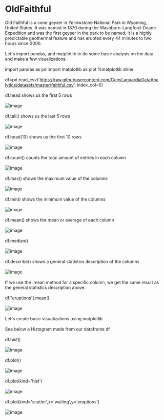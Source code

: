 # OldFaithful
Old Faithful is a cone geyser in Yellowstone National Park in Wyoming, United States. It was named in 1870 during the Washburn–Langford–Doane Expedition and was the first geyser in the park to be named. It is a highly predictable geothermal feature and has erupted every 44 minutes to two hours since 2000.
<br>
<br>
Let's import pandas, and matplotlib to do some basic analysis on the data and make a few visualizations.
<br>
<br>
import pandas as pd
import matplotlib as plot
%matplotlib inline
<br>
<br>
df=pd.read_csv('https://raw.githubusercontent.com/CunyLaguardiaDataAnalytics/datasets/master/faithful.csv', index_col=0)
<br>
<br>
df.head    shows us the first 5 rows
<br>
<br>
![image](https://github.com/marcosalinas777/OldFaithful/assets/95108103/cef80912-86eb-4ca5-be80-8b81f7d979c6)
<br>
<br>
df.tail()    shows us the last 5 rows
<br>
<br>
![image](https://github.com/marcosalinas777/OldFaithful/assets/95108103/6a6d57af-e643-4978-83bf-fa480b038202)
<br>
<br>
df.head(10)     shows us the first 10 rows
<br>
<br>
![image](https://github.com/marcosalinas777/OldFaithful/assets/95108103/1eeef691-60a2-4252-af3f-d5372e1d4634)
<br>
<br>
df.count()     counts the total amount of entries in each column
<br>
<br>
![image](https://github.com/marcosalinas777/OldFaithful/assets/95108103/7666dcf9-0fbf-406f-b5c3-34dc88a6a289)
<br>
<br>
df.max()     shows the maximum value of the columns
<br>
<br>
![image](https://github.com/marcosalinas777/OldFaithful/assets/95108103/5a151a5d-8bea-4d9e-815f-66b302f9e81f)
<br>
<br>
df.min()    shows the minimum value of the columns
<br>
<br>
![image](https://github.com/marcosalinas777/OldFaithful/assets/95108103/9a96ccbf-032c-489d-8131-f44295d58abc)
<br>
<br>
df.mean()      shows the mean or average of each column
<br>
<br>
![image](https://github.com/marcosalinas777/OldFaithful/assets/95108103/8ea6ffba-fcd4-4c0f-b680-fb2c0ca3aa6f)
<br>
<br>
df.median()
<br>
<br>
![image](https://github.com/marcosalinas777/OldFaithful/assets/95108103/644994fe-8f41-4279-a35b-7df3dec2de19)
<br>
<br>
df.describe()      shows a general statistics description of the columns
<br>
<br>
![image](https://github.com/marcosalinas777/OldFaithful/assets/95108103/e4e25c19-9ec5-43f8-9d10-be8cfe3a4318)
<br>
<br>
If we use the .mean method for a specific column, we get the same result as the general statistics description above.
<br>
<br>
df['eruptions'].mean()
<br>
<br>
![image](https://github.com/marcosalinas777/OldFaithful/assets/95108103/317d8f0c-c757-45f4-b4b4-738536c83a9f)
<br>
<br>
Let's create basic visualizations using matplotlib
<br>
<br>
See below a Histogram made from our dataframe df
<br>
<br>
df.hist()
<br>
<br>
![image](https://github.com/marcosalinas777/OldFaithful/assets/95108103/56b1e811-1fe0-4bb8-ae58-16a065768456)
<br>
<br>
df.plot()
<br>
<br>
![image](https://github.com/marcosalinas777/OldFaithful/assets/95108103/2c031297-1377-45e2-9388-c8de11429f94)
<br>
<br>
df.plot(kind='hist')
<br>
<br>
![image](https://github.com/marcosalinas777/OldFaithful/assets/95108103/5af54080-dcab-4b1f-8795-13795ed7fc28)
<br>
<br>
df.plot(kind='scatter',x='waiting',y='eruptions')
<br>
<br>
![image](https://github.com/marcosalinas777/OldFaithful/assets/95108103/3d8403b4-5646-4d44-a0bc-5afe055cdee6)



